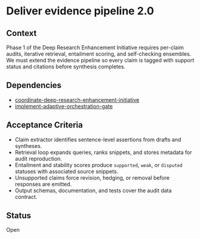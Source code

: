 # Deliver evidence pipeline 2.0

## Context
Phase 1 of the Deep Research Enhancement Initiative requires per-claim audits,
iterative retrieval, entailment scoring, and self-checking ensembles. We must
extend the evidence pipeline so every claim is tagged with support status and
citations before synthesis completes.

## Dependencies
- [coordinate-deep-research-enhancement-initiative](coordinate-deep-research-enhancement-initiative.md)
- [implement-adaptive-orchestration-gate](implement-adaptive-orchestration-gate.md)

## Acceptance Criteria
- Claim extractor identifies sentence-level assertions from drafts and
  syntheses.
- Retrieval loop expands queries, ranks snippets, and stores metadata for
  audit reproduction.
- Entailment and stability scores produce `supported`, `weak`, or `disputed`
  statuses with associated source snippets.
- Unsupported claims force revision, hedging, or removal before responses are
  emitted.
- Output schemas, documentation, and tests cover the audit data contract.

## Status
Open
